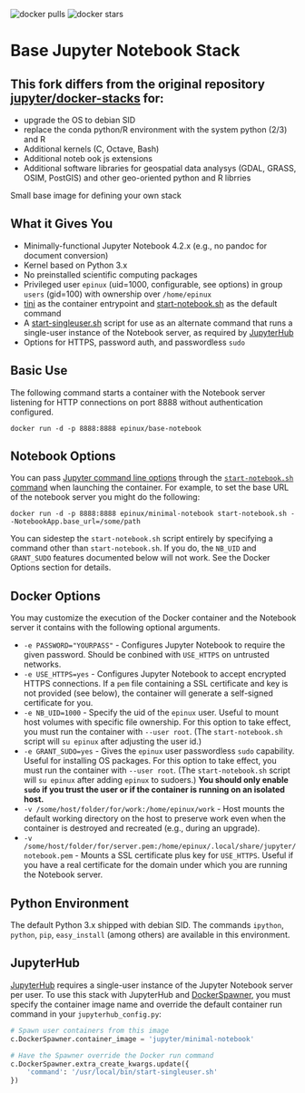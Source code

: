![docker pulls](https://img.shields.io/docker/pulls/jupyter/base-notebook.svg) ![docker stars](https://img.shields.io/docker/stars/jupyter/base-notebook.svg)

# Base Jupyter Notebook Stack

## This fork differs from the original repository [jupyter/docker-stacks](https://github.com/jupyter/docker-stacks) for:
* upgrade the OS to debian SID
* replace the conda python/R environment with the system python (2/3) and R
* Additional kernels (C, Octave, Bash)
* Additional noteb ook js extensions
* Additional software libraries for geospatial data analysys (GDAL, GRASS, OSIM, PostGIS) and other geo-oriented python and R librries


Small base image for defining your own stack

## What it Gives You

* Minimally-functional Jupyter Notebook 4.2.x (e.g., no pandoc for document conversion)
* Kernel based on Python 3.x
* No preinstalled scientific computing packages
* Privileged user `epinux` (uid=1000, configurable, see options) in group `users` (gid=100) with ownership over `/home/epinux` 
* [tini](https://github.com/krallin/tini) as the container entrypoint and [start-notebook.sh](./start-notebook.sh) as the default command
* A [start-singleuser.sh](../minimal-notebook/start-singleuser.sh) script for use as an alternate command that runs a single-user instance of the Notebook server, as required by [JupyterHub](#JupyterHub)
* Options for HTTPS, password auth, and passwordless `sudo`

## Basic Use

The following command starts a container with the Notebook server listening for HTTP connections on port 8888 without authentication configured.

```
docker run -d -p 8888:8888 epinux/base-notebook
```

## Notebook Options

You can pass [Jupyter command line options](http://jupyter.readthedocs.org/en/latest/config.html#command-line-arguments) through the [`start-notebook.sh` command](https://github.com/jupyter/docker-stacks/blob/master/minimal-notebook/start-notebook.sh#L15) when launching the container. For example, to set the base URL of the notebook server you might do the following:

```
docker run -d -p 8888:8888 epinux/minimal-notebook start-notebook.sh --NotebookApp.base_url=/some/path
```

You can sidestep the `start-notebook.sh` script entirely by specifying a command other than `start-notebook.sh`. If you do, the `NB_UID` and `GRANT_SUDO` features documented below will not work. See the Docker Options section for details.

## Docker Options

You may customize the execution of the Docker container and the Notebook server it contains with the following optional arguments.

* `-e PASSWORD="YOURPASS"` - Configures Jupyter Notebook to require the given password. Should be conbined with `USE_HTTPS` on untrusted networks.
* `-e USE_HTTPS=yes` - Configures Jupyter Notebook to accept encrypted HTTPS connections. If a `pem` file containing a SSL certificate and key is not provided (see below), the container will generate a self-signed certificate for you.
* `-e NB_UID=1000` - Specify the uid of the `epinux` user. Useful to mount host volumes with specific file ownership. For this option to take effect, you must run the container with `--user root`. (The `start-notebook.sh` script will `su epinux` after adjusting the user id.)
* `-e GRANT_SUDO=yes` - Gives the `epinux` user passwordless `sudo` capability. Useful for installing OS packages. For this option to take effect, you must run the container with `--user root`. (The `start-notebook.sh` script will `su epinux` after adding `epinux` to sudoers.) **You should only enable `sudo` if you trust the user or if the container is running on an isolated host.**
* `-v /some/host/folder/for/work:/home/epinux/work` - Host mounts the default working directory on the host to preserve work even when the container is destroyed and recreated (e.g., during an upgrade).
* `-v /some/host/folder/for/server.pem:/home/epinux/.local/share/jupyter/notebook.pem` - Mounts a SSL certificate plus key for `USE_HTTPS`. Useful if you have a real certificate for the domain under which you are running the Notebook server.

## Python Environment

The default Python 3.x shipped with debian SID. The commands `ipython`, `python`, `pip`, `easy_install` (among others) are available in this environment.


## JupyterHub

[JupyterHub](https://jupyterhub.readthedocs.org) requires a single-user instance of the Jupyter Notebook server per user.   To use this stack with JupyterHub and [DockerSpawner](https://github.com/jupyter/dockerspawner), you must specify the container image name and override the default container run command in your `jupyterhub_config.py`:

```python
# Spawn user containers from this image
c.DockerSpawner.container_image = 'jupyter/minimal-notebook'

# Have the Spawner override the Docker run command
c.DockerSpawner.extra_create_kwargs.update({
	'command': '/usr/local/bin/start-singleuser.sh'
})
```
